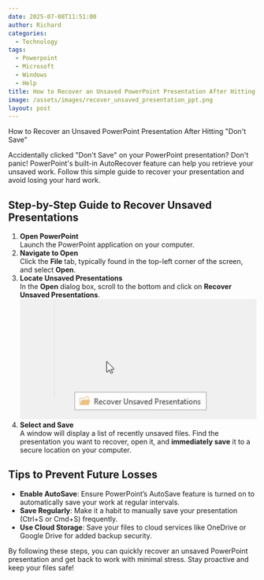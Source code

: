 ```yaml
---
date: 2025-07-08T11:51:00
author: Richard
categories:
  - Technology
tags:
  - Powerpoint
  - Microsoft
  - Windows
  - Help
title: How to Recover an Unsaved PowerPoint Presentation After Hitting "Don't Save"
image: /assets/images/recover_unsaved_presentation_ppt.png
layout: post
---
```

How to Recover an Unsaved PowerPoint Presentation After Hitting "Don't Save"

Accidentally clicked "Don't Save" on your PowerPoint presentation? Don't panic! PowerPoint's built-in AutoRecover feature can help you retrieve your unsaved work. Follow this simple guide to recover your presentation and avoid losing your hard work.

## Step-by-Step Guide to Recover Unsaved Presentations

1. **Open PowerPoint**  
   Launch the PowerPoint application on your computer.
2. **Navigate to Open**  
   Click the **File** tab, typically found in the top-left corner of the screen, and select **Open**.
3. **Locate Unsaved Presentations**  
   In the **Open** dialog box, scroll to the bottom and click on **Recover Unsaved Presentations**.
![Button for Recover Unsaved Presentations.v](/assets/images/recover_unsaved_presentation_ppt.png)
4. **Select and Save**  
   A window will display a list of recently unsaved files. Find the presentation you want to recover, open it, and **immediately save** it to a secure location on your computer.

## Tips to Prevent Future Losses

- **Enable AutoSave**: Ensure PowerPoint’s AutoSave feature is turned on to automatically save your work at regular intervals.
- **Save Regularly**: Make it a habit to manually save your presentation (Ctrl+S or Cmd+S) frequently.
- **Use Cloud Storage**: Save your files to cloud services like OneDrive or Google Drive for added backup security.

By following these steps, you can quickly recover an unsaved PowerPoint presentation and get back to work with minimal stress. Stay proactive and keep your files safe!
